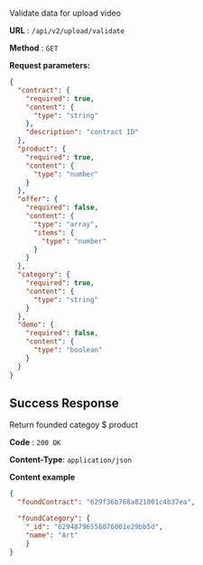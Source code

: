 Validate data for upload video

**URL** : `/api/v2/upload/validate`

**Method** : `GET`

**Request parameters:**

```json
{
  "contract": {
    "required": true,
    "content": {
      "type": "string"
    },
    "description": "contract ID"
  },
  "product": {
    "required": true,
    "content": {
      "type": "number"
    }
  },
  "offer": {
    "required": false,
    "content": {
      "type": "array",
      "items": {
        "type": "number"
      }
    }
  },
  "category": {
    "required": true,
    "content": {
      "type": "string"
    }
  },
  "demo": {
    "required": false,
    "content": {
      "type": "boolean"
    }
  }
}
```

## Success Response

Return founded categoy $ product

**Code** : `200 OK`

**Content-Type**: `application/json`

**Content example**

```json
{
  "foundContract": "629f36b768a821001c4b37ea",

  "foundCategory": { 
    "_id": "62948796558076001e29bb5d",
    "name": "Art" 
    }
}
```